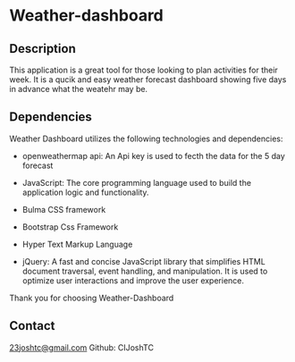 # Weather-dashboard

## Description
 This application is a great tool for those looking to plan activities for their week. It is a qucik and easy weather forecast dashboard showing five days in advance what the weatehr may be.

## Dependencies
Weather Dashboard utilizes the following technologies and dependencies:

- openweathermap api: An Api key is used to fecth the data for the 5 day forecast

- JavaScript: The core programming language used to build the application logic and functionality.

- Bulma CSS framework

- Bootstrap Css Framework

- Hyper Text Markup Language

- jQuery: A fast and concise JavaScript library that simplifies HTML document traversal, event handling, and manipulation. It is used to optimize user interactions and improve the user experience.


Thank you for choosing Weather-Dashboard
## Contact
23joshtc@gmail.com
Github: CIJoshTC  
